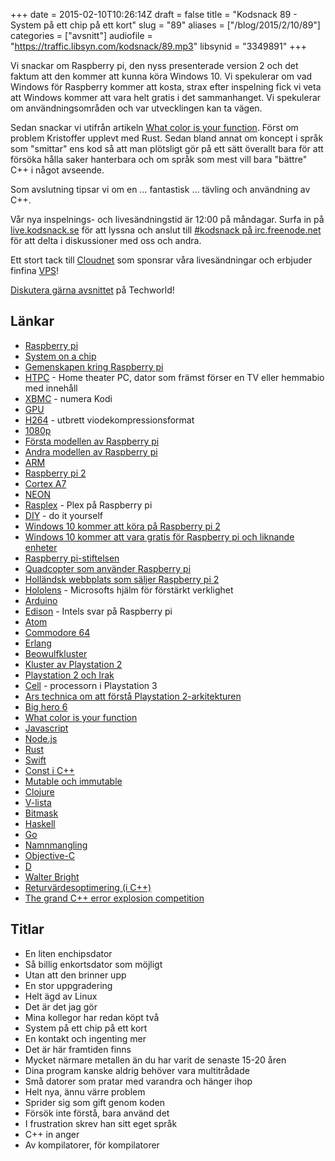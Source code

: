 +++
date = 2015-02-10T10:26:14Z
draft = false
title = "Kodsnack 89 - System på ett chip på ett kort"
slug = "89"
aliases = ["/blog/2015/2/10/89"]
categories = ["avsnitt"]
audiofile = "https://traffic.libsyn.com/kodsnack/89.mp3"
libsynid = "3349891"
+++

Vi snackar om Raspberry pi, den nyss presenterade version 2 och det faktum att den kommer att kunna köra Windows 10. Vi spekulerar om vad Windows för Raspberry kommer att kosta, strax efter inspelning fick vi veta att Windows kommer att vara helt gratis i det sammanhanget. Vi spekulerar om användningsområden och var utvecklingen kan ta vägen.

Sedan snackar vi utifrån artikeln [What color is your function](http://journal.stuffwithstuff.com/2015/02/01/what-color-is-your-function/). Först om problem Kristoffer upplevt med Rust. Sedan bland annat om koncept i språk som "smittar" ens kod så att man plötsligt gör på ett sätt överallt bara för att försöka hålla saker hanterbara och om språk som mest vill bara "bättre" C++ i något avseende.

Som avslutning tipsar vi om en … fantastisk … tävling och användning av C++.

Vår nya inspelnings- och livesändningstid är 12:00 på måndagar. Surfa in på [live.kodsnack.se](http://live.kodsnack.se) för att lyssna och anslut till [#kodsnack på irc.freenode.net](irc://irc.freenode.net:+7000/kodsnack) för att delta i diskussioner med oss och andra.

Ett stort tack till [Cloudnet](http://www.cloudnet.se) som sponsrar våra livesändningar och erbjuder finfina  [VPS](http://en.wikipedia.org/wiki/Virtual_private_server)!

[Diskutera gärna avsnittet](http://techworld.idg.se/2.2524/1.607191/) på Techworld!

## Länkar ##
* [Raspberry pi](http://www.raspberrypi.org/help/what-is-a-raspberry-pi/)
* [System on a chip](http://en.wikipedia.org/wiki/System_on_a_chip)
* [Gemenskapen kring Raspberry pi](http://www.raspberrypi.org/community/)
* [HTPC](http://en.wikipedia.org/wiki/Home_theater_PC) - Home theater PC, dator som främst förser en TV eller hemmabio med innehåll
* [XBMC](http://en.wikipedia.org/wiki/Kodi_%28software%29) - numera Kodi
* [GPU](http://en.wikipedia.org/wiki/Graphics_processing_unit)
* [H264](http://en.wikipedia.org/wiki/H.264/MPEG-4_AVC) - utbrett viodekompressionsformat
* [1080p](http://en.wikipedia.org/wiki/1080p)
* [Första modellen av Raspberry pi](http://www.raspberrypi.org/products/model-a-plus/)
* [Andra modellen av Raspberry pi](http://www.raspberrypi.org/products/model-b-plus/)
* [ARM](http://en.wikipedia.org/wiki/ARM_architecture)
* [Raspberry pi 2](http://www.raspberrypi.org/raspberry-pi-2-on-sale/)
* [Cortex A7](http://en.wikipedia.org/wiki/ARM_Cortex-A7_MPCore)
* [NEON](http://en.wikipedia.org/wiki/ARM_architecture#NEON)
* [Rasplex](http://www.rasplex.com/) - Plex på Raspberry pi
* [DIY](http://en.wikipedia.org/wiki/Do_it_yourself) - do it yourself
* [Windows 10 kommer att köra på Raspberry pi 2](http://dev.windows.com/en-us/featured/raspberrypi2support)
* [Windows 10 kommer att vara gratis för Raspberry pi och liknande enheter](http://blogs.windows.com/buildingapps/2015/02/02/windows-10-coming-to-raspberry-pi-2/)
* [Raspberry pi-stiftelsen](http://en.wikipedia.org/wiki/Raspberry_Pi_Foundation)
* [Quadcopter som använder Raspberry pi](http://blog.oscarliang.net/remote-controlled-quadcopter-based-raspberry-pi/)
* [Holländsk webbplats som säljer Raspberry pi 2](http://www.kiwi-electronics.nl/raspberry-pi/board-and-kits/raspberry-pi-2-model-b-1gb)
* [Hololens](http://www.microsoft.com/microsoft-hololens/en-us) - Microsofts hjälm för förstärkt verklighet
* [Arduino](http://www.arduino.cc/)
* [Edison](http://www.intel.com/content/www/us/en/do-it-yourself/edison.html) - Intels svar på Raspberry pi
* [Atom](http://en.wikipedia.org/wiki/Intel_Atom_%28CPU%29)
* [Commodore 64](http://en.wikipedia.org/wiki/Commodore_64)
* [Erlang](http://en.wikipedia.org/wiki/Erlang_%28programming_language%29)
* [Beowulfkluster](http://en.wikipedia.org/wiki/Beowulf_cluster)
* [Kluster av Playstation 2](http://www.geek.com/games/researchers-create-a-playstation-2-based-supercomputer-553365/)
* [Playstation 2 och Irak](http://www.theregister.co.uk/2000/12/19/iraq_buys_4000_playstation_2s/)
* [Cell](http://en.wikipedia.org/wiki/Cell_%28microprocessor%29) - processorn i Playstation 3
* [Ars technica om att förstå Playstation 2-arkitekturen](http://archive.arstechnica.com/reviews/1q00/playstation2/m-ee-1.html)
* [Big hero 6](http://en.wikipedia.org/wiki/Big_Hero_6_%28film%29)
* [What color is your function](http://journal.stuffwithstuff.com/2015/02/01/what-color-is-your-function/)
* [Javascript](http://en.wikipedia.org/wiki/JavaScript)
* [Node.js](http://en.wikipedia.org/wiki/Node.js)
* [Rust](http://en.wikipedia.org/wiki/Rust_%28programming_language%29)
* [Swift](http://en.wikipedia.org/wiki/Swift_%28programming_language%29)
* [Const i C++](http://duramecho.com/ComputerInformation/WhyHowCppConst.html)
* [Mutable och immutable](http://stackoverflow.com/questions/4274193/what-is-the-difference-between-a-mutable-and-immutable-string-in-c)
* [Clojure](http://en.wikipedia.org/wiki/Clojure)
* [V-lista](http://en.wikipedia.org/wiki/VList)
* [Bitmask](http://en.wikipedia.org/wiki/Mask_%28computing%29)
* [Haskell](http://en.wikipedia.org/wiki/Haskell)
* [Go](http://en.wikipedia.org/wiki/Go_%28programming_language%29)
* [Namnmangling](http://en.wikipedia.org/wiki/Name_mangling)
* [Objective-C](http://en.wikipedia.org/wiki/Objective-C)
* [D](http://en.wikipedia.org/wiki/D_%28programming_language%29)
* [Walter Bright](http://en.wikipedia.org/wiki/Walter_Bright)
* [Returvärdesoptimering (i C++)](http://en.wikipedia.org/wiki/Return_value_optimization)
* [The grand C++ error explosion competition](http://tgceec.tumblr.com/)

## Titlar ##
* En liten enchipsdator
* Så billig enkortsdator som möjligt
* Utan att den brinner upp
* En stor uppgradering
* Helt ägd av Linux
* Det är det jag gör
* Mina kollegor har redan köpt två
* System på ett chip på ett kort
* En kontakt och ingenting mer
* Det är här framtiden finns
* Mycket närmare metallen än du har varit de senaste 15-20 åren
* Dina program kanske aldrig behöver vara multitrådade
* Små datorer som pratar med varandra och hänger ihop
* Helt nya, ännu värre problem
* Sprider sig som gift genom koden
* Försök inte förstå, bara använd det
* I frustration skrev han sitt eget språk
* C++ in anger
* Av kompilatorer, för kompilatorer